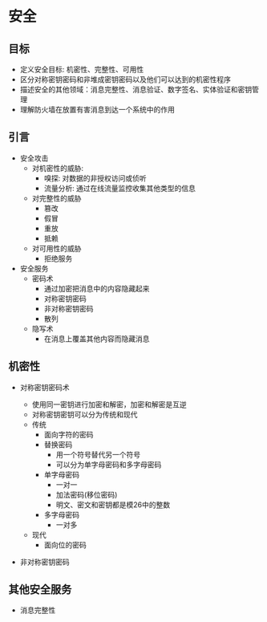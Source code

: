 # 安全
## 目标
- 定义安全目标: 机密性、完整性、可用性
- 区分对称密钥密码和非堆成密钥密码以及他们可以达到的机密性程序
- 描述安全的其他领域：消息完整性、消息验证、数字签名、实体验证和密钥管理
- 理解防火墙在放置有害消息到达一个系统中的作用

## 引言
- 安全攻击
    - 对机密性的威胁: 
        - 嗅探: 对数据的非授权访问或侦听
        - 流量分析: 通过在线流量监控收集其他类型的信息
    - 对完整性的威胁
        - 篡改
        - 假冒
        - 重放
        - 抵赖
    - 对可用性的威胁
        - 拒绝服务
- 安全服务
    - 密码术
        - 通过加密把消息中的内容隐藏起来
        - 对称密钥密码
        - 非对称密钥密码
        - 散列
    - 隐写术
        - 在消息上覆盖其他内容而隐藏消息

## 机密性
- 对称密钥密码术
    - 使用同一密钥进行加密和解密，加密和解密是互逆
    - 对称密钥密钥可以分为传统和现代
    - 传统
        - 面向字符的密码
        - 替换密码
            - 用一个符号替代另一个符号
            - 可以分为单字母密码和多字母密码
        - 单字母密码
            - 一对一
            - 加法密码(移位密码)
            - 明文、密文和密钥都是模26中的整数
        - 多字母密码
            - 一对多
    - 现代
        - 面向位的密码

- 非对称密钥密码

## 其他安全服务
- 消息完整性